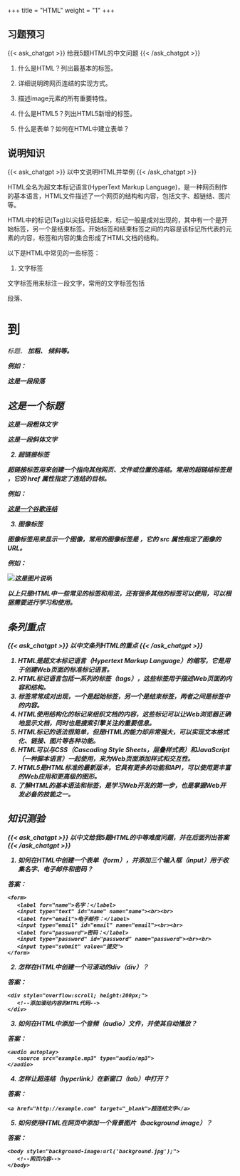 +++
title = "HTML"
weight = "1"
+++
## 习题预习
{{< ask_chatgpt >}}
给我5题HTML的中文问题
{{< /ask_chatgpt >}}



1. 什么是HTML？列出最基本的标签。

2. 详细说明跨网页连结的实现方式。

3. 描述image元素的所有重要特性。

4. 什么是HTML5？列出HTML5新增的标签。

5. 什么是表单？如何在HTML中建立表单？   

## 说明知识
{{< ask_chatgpt >}}
以中文说明HTML并举例
{{< /ask_chatgpt >}}



HTML全名为超文本标记语言(HyperText Markup Language)，是一种网页制作的基本语言，HTML文件描述了一个网页的结构和内容，包括文字、超链结、图片等。

HTML中的标记(Tag)以尖括号括起来，标记一般是成对出现的，其中有一个是开始标签，另一个是结束标签。开始标签和结束标签之间的内容是该标记所代表的元素的内容，标签和内容的集合形成了HTML文档的结构。

以下是HTML中常见的一些标签：

1. 文字标签

文字标签用来标注一段文字，常用的文字标签包括 <p> 段落、<h1> 到 <h6> 标题、<b> 加粗、<i> 倾斜等。

例如：

<p>这是一段段落</p>

<h2>这是一个标题</h2>

<b>这是一段粗体文字</b>

<i>这是一段斜体文字</i>

2. 超链接标签

超链接标签用来创建一个指向其他网页、文件或位置的连结。常用的超链结标签是 <a>，它的 href 属性指定了连结的目标。

例如：

<a href="https://www.google.com">这是一个谷歌连结</a>

3. 图像标签

图像标签用来显示一个图像，常用的图像标签是 <img>，它的 src 属性指定了图像的URL。

例如：

<img src="image.jpg" alt="这是图片说明">

以上只是HTML中一些常见的标签和用法，还有很多其他的标签可以使用，可以根据需要进行学习和使用。   

## 条列重点
{{< ask_chatgpt >}}
以中文条列HTML的重点
{{< /ask_chatgpt >}}



1. HTML是超文本标记语言（Hypertext Markup Language）的缩写，它是用于创建Web页面的标准标记语言。      
2. HTML标记语言包括一系列的标签（tags），这些标签用于描述Web页面的内容和结构。      
3. 标签常常成对出现，一个是起始标签，另一个是结束标签，两者之间是标签中的内容。      
4. HTML使用结构化的标记来组织文档的内容，这些标记可以让Web浏览器正确地显示文档，同时也是搜索引擎关注的重要信息。      
5. HTML标记的语法很简单，但是HTML的能力却非常强大，可以实现文本格式化、链接、图片等各种功能。      
6. HTML可以与CSS（Cascading Style Sheets，层叠样式表）和JavaScript（一种脚本语言）一起使用，来为Web页面添加样式和交互性。      
7. HTML5是HTML标准的最新版本，它具有更多的功能和API，可以使用更丰富的Web应用和更高级的图形。      
8. 了解HTML的基本语法和标签，是学习Web开发的第一步，也是掌握Web开发必备的技能之一。   

## 知识测验
{{< ask_chatgpt >}}
以中文给我5题HTML的中等难度问题，并在后面列出答案
{{< /ask_chatgpt >}}



1. 如何在HTML中创建一个表单（form），并添加三个输入框（input）用于收集名字、电子邮件和密码？

答案：

```
<form>
   <label for="name">名字：</label>
   <input type="text" id="name" name="name"><br><br>
   <label for="email">电子邮件：</label>
   <input type="email" id="email" name="email"><br><br>
   <label for="password">密码：</label>
   <input type="password" id="password" name="password"><br><br>
   <input type="submit" value="提交">
</form>
```

2. 怎样在HTML中创建一个可滚动的div（div）？

答案：

```
<div style="overflow:scroll; height:200px;">
   <!--添加滚动内容的HTML代码-->
</div>
```

3. 如何在HTML中添加一个音频（audio）文件，并使其自动播放？

答案：

```
<audio autoplay>
   <source src="example.mp3" type="audio/mp3">
</audio>
```

4. 怎样让超连结（hyperlink）在新窗口（tab）中打开？

答案：

```
<a href="http://example.com" target="_blank">超连结文字</a>
```

5. 如何使用HTML在网页中添加一个背景图片（background image）？

答案：

```
<body style="background-image:url('background.jpg');">
   <!--网页内容-->
</body>
```   

